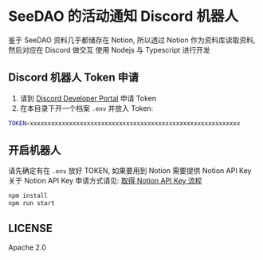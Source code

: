 # SeeDAO 的活动通知 Discord 机器人

鉴于 SeeDAO 资料几乎都储存在 Notion, 所以透过 Notion 作为资料库读取资料, 然后对应在 Discord 做交互
使用 Nodejs 与 Typescript 进行开发

## Discord 机器人 Token 申请

1. 请到 [Discord Developer Portal](https://discord.com/developers/applications) 申请 Token
2. 在本目录下开一个档案 `.env` 并放入 Token:
```sh
TOKEN=xxxxxxxxxxxxxxxxxxxxxxxxxxxxxxxxxxxxxxxxxxxxxxxxxxxxxxxxxxx      
```

## 开启机器人

请先确定有在 `.env` 放好 TOKEN, 如果要用到 Notion 需要提供 Notion API Key
关于 Notion API Key 申请方式请见: [取得 Notion API Key 流程](https://rowan-mollusk-a75.notion.site/Notion-API-Key-a81c61a2ce5648c8ac5d127deda253e7)

```sh
npm install
npm run start
```

## LICENSE

Apache 2.0
